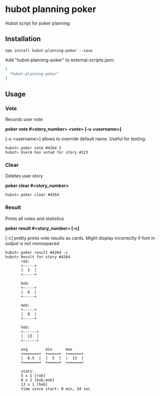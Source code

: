 # hubot planning poker
Hubot script for poker planning

## Installation

```
npm install hubot-planning-poker --save
```

Add "hubot-planning-poker" to external-scripts.json:

```json
[
  "hubot-planning-poker"
]
```

## Usage

### Vote

Records user vote

**poker vote #\<story_number> \<vote> [-u \<username>]**

[-u \<username>] allows to override default name. Useful for testing.

```
hubot> poker vote #4264 3
hubot> UserA has voted for story #123
```

### Clear

Deletes user story

**poker clear #\<story_number>**

```
hubot> poker clear #4264
```

### Result

Prints all votes and statistics

**poker result #\<story_number> [-c]**

[-c] pretty prints vote results as cards. Might display incorrectly if font in output is not monospaced

```
hubot> poker result #4264 -c
hubot> Result for story #4264
       rob:
       +-----+
       |  5  |
       +-----+
       
       bob:
       +-----+
       |  8  |
       +-----+
       
       mob:
       +-----+
       |  8  |
       +-----+
       
       hob:
       +------+
       |  13  |
       +------+
       
       avg        min      max
       +=======+  +=====+  +======+
       |  8.5  |  |  5  |  |  13  |
       +=======+  +=====+  +======+
       
       stats:
       5 x 1 [rob]
       8 x 2 [bob,mob]
       13 x 1 [hob]
       time since start: 0 min, 34 sec
```